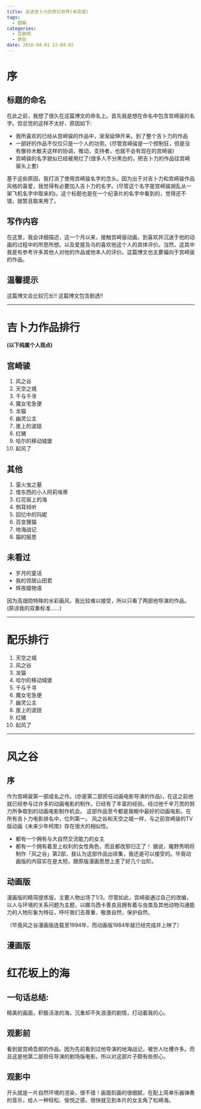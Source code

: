 ```yaml
---
title: 走进吉卜力的奇幻世界(未完成)
tags:
  - 题解
categories:
  - 互联网
  - 原创
date: 2016-04-01 22:04:02
---
```


# 序
## 标题的命名
在此之前，我想了很久在这篇博文的命名上。首先我是想在命名中包含宫崎骏的名字。但总觉的这样不太好，原因如下:

 - 我所喜欢的已经从宫崎骏的作品中，渐渐延伸开来，到了整个吉卜力的作品
 - 一部好的作品不仅仅只是一个人的功劳。(尽管宫崎骏是一个控制狂，但是没有像铃木敏夫这样的协调，推动，支持者，也就不会有现在的宫崎骏)
 - 宫崎骏的名字貌似已经被用烂了(很多人不分黑白的，把吉卜力的作品往宫崎骏头上套)
 
基于这些原因，我打消了使用宫崎骏名字的念头。因为出于对吉卜力和宫崎骏作品风格的喜爱，我觉得有必要加入吉卜力的名字。(尽管这个名字是宫崎骏胡乱从一架飞机名字中取来的)。这个标题也是在一个纪录片的名字中看到的，觉得还不错，就暂且取来用了。

## 写作内容
在这里，我会详细描述，这一个月以来，接触宫崎骏动画，到喜欢并沉迷于他的动画的过程中的所思所想。以及爱屋及乌的喜欢他这个人的具体评价。当然，这其中我是有参考许多其他人对他的作品或他本人的评价。这篇博文也主要偏向于宫崎骏的作品。

## 温馨提示
这篇博文会比较冗长!!
这篇博文包含剧透!!

---
# 吉卜力作品排行
**(以下纯属个人观点)**
## 宫崎骏
1. 风之谷
2. 天空之城
3. 千与千寻
4. 魔女宅急便
5. 龙猫
6. 幽灵公主
7. 崖上的波妞
8. 红猪
9. 哈尔的移动城堡
10. 起风了

## 其他
1. 萤火虫之墓
2. 借东西的小人阿莉埃蒂
3. 红花坂上的海
4. 侧耳倾听
5. 回忆中的玛妮
6. 百变狸猫
7. 地海战记
8. 猫的报恩

## 未看过
 - 岁月的童话
 - 我的领居山田君
 - 辉夜姬物语

因为高畑勋特殊的水彩画风，我比较难以接受，所以只看了两部他导演的作品。
(原谅我的双重标准......)

<!--此处可以有视频链接-->
---

# 配乐排行
1. 天空之城
2. 风之谷
3. 龙猫
4. 哈尔的移动城堡
5. 千与千寻
6. 魔女宅急便
7. 幽灵公主
8. 崖上的波妞
9. 红猪
10. 起风了
---

# 风之谷
## 序
作为宫崎骏第一部成名之作。(亦是第二部担任动画电影导演的作品)，在这之前他就已经参与过许多的动画电影的制作。已经有了丰富的经验。经过他千辛万苦的努力所争取到的动画电影制作机会。
这部作品至今都是我眼中最好的动画电影。在所有吉卜力电影排名中，位列第一。
风之谷和天空之城一样，与之前宫崎骏的TV版动画《未来少年柯南》存在很大的相似性。
 - 都有一个拥有与大自然交流能力的女主
 - 都有一个拥有着至上权利的女性角色，而且都改邪归正了！
据说，庵野秀明将制作「风之谷」第2部，我认为这部作品出续集，我还是可以接受的。毕竟动画版的内容实在是太短，跟原版漫画思想上差了好几个台阶。
## 动画版
漫画版的精简提炼版，主要人物出场了1/3。尽管如此，宫崎骏通过自己的改编，以人与环境的关系问题为主题，以娜乌西卡善良且拥有着与虫类及其他动物沟通能力的人物形象为特征，呼吁我们去尊重、敬畏自然，保护自然。

（毕竟风之谷漫画版连载至1994年，而动画版1984年就已经完成并上映了）
## 漫画版
# 红花坂上的海
## 一句话总结:
精美的画面，积极活泼的海，沉重却不失浪漫的剧情，打动着我的心。
## 观影前
看到是宫崎吾郎的作品。因为先前看到过他导演的地海战记，被世人吐槽许多。而且这是他第二部担任导演的剧场版电影。所以对这部片子颇有些担心。
## 观影中
开头就是一片自然环境的渲染，很不错！画面刻画的很细腻，在配上简单乐器弹奏的音乐，给人一种轻松、愉悦之感。很快就见到本片的女主角了松崎海。

